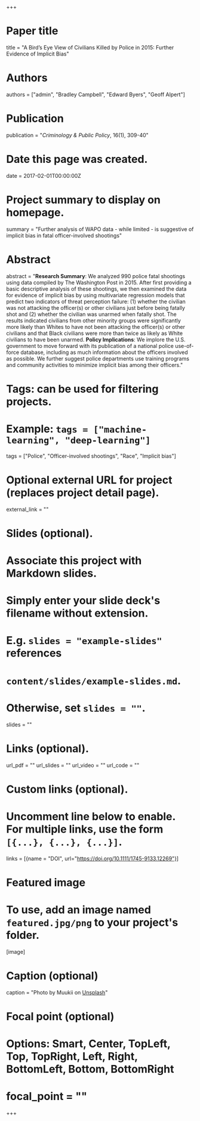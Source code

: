 +++
# Paper title
title = "A Bird’s Eye View of Civilians Killed by Police in 2015: Further Evidence of Implicit Bias"

# Authors
authors = ["admin", "Bradley Campbell", "Edward Byers", "Geoff Alpert"]

# Publication
publication = "*Criminology & Public Policy*, 16(1), 309-40"

# Date this page was created.
date = 2017-02-01T00:00:00Z

# Project summary to display on homepage.
summary = "Further analysis of WAPO data - while limited - is suggestive of implicit bias in fatal officer-involved shootings"

# Abstract
abstract = "**Research Summary**: We analyzed 990 police fatal shootings using data compiled by The Washington Post in 2015. After first providing a basic descriptive analysis of these shootings, we then examined the data for evidence of implicit bias by using multivariate regression models that predict two indicators of threat perception failure: (1) whether the civilian was not attacking the officer(s) or other civilians just before being fatally shot and (2) whether the civilian was unarmed when fatally shot. The results indicated civilians from other minority groups were significantly more likely than Whites to have not been attacking the officer(s) or other civilians and that Black civilians were more than twice as likely as White civilians to have been unarmed. **Policy Implications**: We implore the U.S. government to move forward with its publication of a national police use-of-force database, including as much information about the officers involved as possible. We further suggest police departments use training programs and community activities to minimize implicit bias among their officers."

# Tags: can be used for filtering projects.
# Example: `tags = ["machine-learning", "deep-learning"]`
tags = ["Police", "Officer-involved shootings", "Race", "Implicit bias"]

# Optional external URL for project (replaces project detail page).
external_link = ""

# Slides (optional).
#   Associate this project with Markdown slides.
#   Simply enter your slide deck's filename without extension.
#   E.g. `slides = "example-slides"` references 
#   `content/slides/example-slides.md`.
#   Otherwise, set `slides = ""`.
slides = ""

# Links (optional).
url_pdf = ""
url_slides = ""
url_video = ""
url_code = ""

# Custom links (optional).
#   Uncomment line below to enable. For multiple links, use the form `[{...}, {...}, {...}]`.
links = [{name = "DOI", url="https://doi.org/10.1111/1745-9133.12269"}]

# Featured image
# To use, add an image named `featured.jpg/png` to your project's folder. 
[image]
  # Caption (optional)
  caption = "Photo by Muukii on [Unsplash](https://unsplash.com/photos/rtX4wxMEI2M)"
  
  # Focal point (optional)
  # Options: Smart, Center, TopLeft, Top, TopRight, Left, Right, BottomLeft, Bottom, BottomRight
  # focal_point = ""
+++